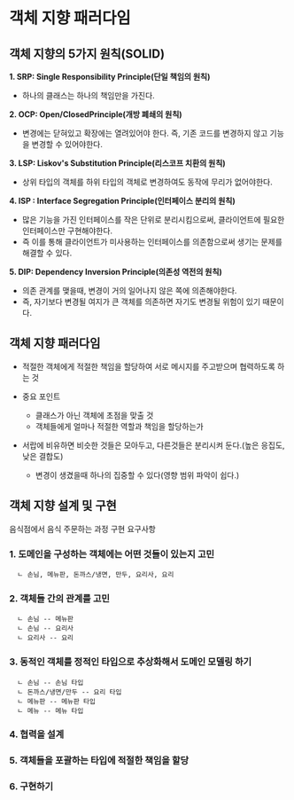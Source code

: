 # 객체 지향 패러다임

## 객체 지향의 5가지 원칙(SOLID)

**1. SRP: Single Responsibility Principle(단일 책임의 원칙)**
  
  - 하나의 클래스는 하나의 책임만을 가진다.

**2. OCP: Open/ClosedPrinciple(개방 폐쇄의 원칙)**

 - 변경에는 닫혀있고 확장에는 열려있어야 한다. 즉, 기존 코드를 변경하지 않고 기능을 변경할 수 있어야한다.

**3. LSP: Liskov's Substitution Principle(리스코프 치환의 원칙)**
 
 - 상위 타입의 객체를 하위 타입의 객체로 변경하여도 동작에 무리가 없어야한다.

**4. ISP : Interface Segregation Principle(인터페이스 분리의 원칙)**
  
 - 많은 기능을 가진 인터페이스를 작은 단위로 분리시킴으로써, 클라이언트에 필요한 인터페이스만 구현해야한다.
 - 즉 이를 통해 클라이언트가 미사용하는 인터페이스를 의존함으로써 생기는 문제를 해결할 수 있다.

**5. DIP: Dependency Inversion Principle(의존성 역전의 원칙)**

 - 의존 관계를 맺을때, 변경이 거의 일어나지 않은 쪽에 의존해야한다.
 - 즉, 자기보다 변경될 여지가 큰 객체를 의존하면 자기도 변경될 위험이 있기 때문이다.
  
## 객체 지향 패러다임

  - 적절한 객체에게 적절한 책임을 할당하여 서로 메시지를 주고받으며 협력하도록 하는 것
  - 중요 포인트
    - 클래스가 아닌 객체에 초점을 맞출 것
    - 객체들에게 얼마나 적절한 역할과 책임을 할당하는가

  - 서랍에 비유하면 비슷한 것들은 모아두고, 다른것들은 분리시켜 둔다.(높은 응집도, 낮은 결합도)
    - 변경이 생겼을때 하나의 집중할 수 있다(영향 범위 파악이 쉽다.)
    
## 객체 지향 설계 및 구현


 음식점에서 음식 주문하는 과정 구현
 요구사항
 ### 1. 도메인을 구성하는 객체에는 어떤 것들이 있는지 고민
      ㄴ 손님, 메뉴판, 돈까스/냉면, 만두, 요리사, 요리
 ### 2. 객체들 간의 관계를 고민
      ㄴ 손님 -- 메뉴판
      ㄴ 손님 -- 요리사
      ㄴ 요리사 -- 요리
 ### 3. 동적인 객체를 정적인 타입으로 추상화해서 도메인 모델링 하기
      ㄴ 손님 -- 손님 타입
      ㄴ 돈까스/냉면/만두 -- 요리 타입
      ㄴ 메뉴판 -- 메뉴판 타입
      ㄴ 메뉴 -- 메뉴 타입
 ### 4. 협력을 설계
 ### 5. 객체들을 포괄하는 타입에 적절한 책임을 할당
 ### 6. 구현하기
